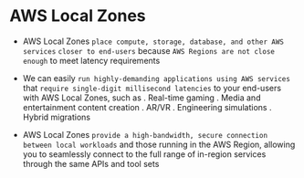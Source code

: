 # AWS Local Zones

- AWS Local Zones `place compute, storage, database, and other AWS services` `closer to end-users` because `AWS Regions are not close enough` to meet latency requirements

- We can easily `run highly-demanding applications using AWS services` that `require single-digit millisecond latencies` to your end-users with AWS Local Zones, such as
  . Real-time gaming
  . Media and entertainment content creation
  . AR/VR
  . Engineering simulations
  . Hybrid migrations

- AWS Local Zones `provide a high-bandwidth, secure connection between local workloads` and those running in the AWS Region, allowing you to seamlessly connect to the full range of in-region services through the same APIs and tool sets
